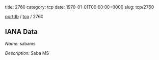 title: 2760
category: tcp
date: 1970-01-01T00:00:00+0000
slug: tcp/2760

[portdb](/) / [tcp](/category/tcp.html) / 2760


## IANA Data

_Name:_ sabams

_Description:_ Saba MS

